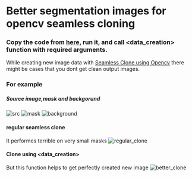 # Better segmentation images for opencv seamless cloning

### Copy the code from [here](https://github.com/Dav00Arm/Segmentation_masks/blob/main/Seamless_Clone.ipynb), run it, and call <data_creation> function with required arguments. 

While creating new image data with [Seamless Clone using Opencv](https://learnopencv.com/seamless-cloning-using-opencv-python-cpp/) there might be cases that you dont get clean output images.

### For example 

##### Source image,mask and backgorund
![src](https://github.com/Dav00Arm/Segmentation_masks/blob/main/images/image.png)
![mask](https://github.com/Dav00Arm/Segmentation_masks/blob/main/images/mask_clone.jpg)
![background](https://github.com/Dav00Arm/Segmentation_masks/blob/main/images/background.png)

#### regular seamless clone                                   
It performes terrible on very small masks 
![regular_clone](https://github.com/Dav00Arm/Segmentation_masks/blob/main/images/normal_clone.jpg)

#### Clone using <data_creation>
But this function helps to get perfectly created new image 
![better_clone](https://github.com/Dav00Arm/Segmentation_masks/blob/main/images/better_clone.jpg)
